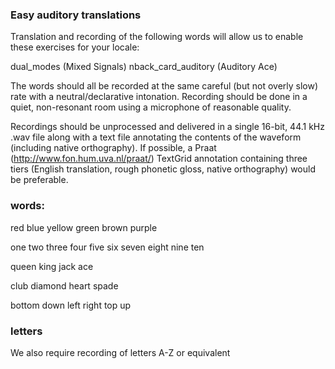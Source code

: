 ### Easy auditory translations

Translation and recording of the following words will allow us to enable these exercises for your locale:

dual_modes (Mixed Signals)
nback_card_auditory (Auditory Ace)

The words should all be recorded at the same careful (but not overly slow) rate with a neutral/declarative intonation. Recording should be done in a quiet, non-resonant room using a microphone of reasonable quality.

Recordings should be unprocessed and delivered in a single 16-bit, 44.1 kHz .wav file along with a text file annotating the contents of the waveform (including native orthography). If possible, a Praat (http://www.fon.hum.uva.nl/praat/) TextGrid annotation containing three tiers (English translation, rough phonetic gloss, native orthography) would be preferable.


### words:
red
blue
yellow
green
brown
purple

one
two
three
four
five
six
seven
eight
nine
ten

queen
king
jack
ace

club
diamond
heart
spade

bottom
down
left
right
top
up

### letters
We also require recording of letters A-Z or equivalent


